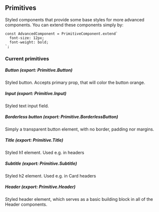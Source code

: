 ## Primitives

Styled components that provide some base styles for more advanced
components. You can extend these components simply by:

```
const AdvancedComponent = PrimitiveComponent.extend`
  font-size: 12px;
  font-weight: bold;
`;
```

### Current primitives

##### Button (export: Primitive.Button)
Styled button. Accepts primary prop, that will color the button orange.

##### Input (export: Primitive.Input) 
Styled text input field.

##### Borderless button (export: Primitive.BorderlessButton)
Simply a transparent button element, with no border, padding nor margins.

##### Title (export: Primitive.Title)
Styled h1 element. Used e.g. in headers

##### Subtitle (export: Primitive.Subtitle)
Styled h2 element. Used e.g. in Card headers

##### Header (export: Primitive.Header)
Styled header element, which serves as a basic building block
in all of the Header components.
